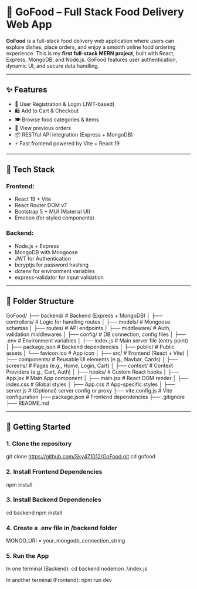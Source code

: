 # 🍕 GoFood – Full Stack Food Delivery Web App

**GoFood** is a full-stack food delivery web application where users can explore dishes, place orders, and enjoy a smooth online food ordering experience. This is my **first full-stack MERN project**, built with React, Express, MongoDB, and Node.js. GoFood features user authentication, dynamic UI, and secure data handling.

---

## ✨ Features

- 🔐 User Registration & Login (JWT-based)
- 🛍️ Add to Cart & Checkout
- 🍽️ Browse food categories & items
- 📜 View previous orders
- 📦 RESTful API integration (Express + MongoDB)
- ⚡ Fast frontend powered by Vite + React 19

---

## 🔧 Tech Stack

### Frontend:
- React 19 + Vite
- React Router DOM v7
- Bootstrap 5 + MUI (Material UI)
- Emotion (for styled components)

### Backend:
- Node.js + Express
- MongoDB with Mongoose
- JWT for Authentication
- bcryptjs for password hashing
- dotenv for environment variables
- express-validator for input validation

---

## 📁 Folder Structure
GoFood/
├── backend/                      # Backend (Express + MongoDB)
│   ├── controllers/             # Logic for handling routes
│   ├── models/                  # Mongoose schemas
│   ├── routes/                  # API endpoints
│   ├── middleware/              # Auth, validation middlewares
│   ├── config/                  # DB connection, config files
│   ├── .env                     # Environment variables
│   ├── index.js                 # Main server file (entry point)
│   ├── package.json             # Backend dependencies
│
├── public/                      # Public assets
│   └── favicon.ico              # App icon
│
├── src/                         # Frontend (React + Vite)
│   ├── components/             # Reusable UI elements (e.g., Navbar, Cards)
│   ├── screens/                # Pages (e.g., Home, Login, Cart)
│   ├── context/                # Context Providers (e.g., Cart, Auth)
│   ├── hooks/                  # Custom React hooks
│   ├── App.jsx                 # Main App component
│   ├── main.jsx                # React DOM render
│   ├── index.css               # Global styles
│   ├── App.css                 # App-specific styles
│
├── server.js                   # (Optional) server config or proxy
├── vite.config.js              # Vite configuration
├── package.json                # Frontend dependencies
├── .gitignore
├── README.md


---

## 🚀 Getting Started

### 1. Clone the repository
git clone https://github.com/Sky471012/GoFood.git
cd gofood

### 2. Install Frontend Dependencies
npm install

### 3. Install Backend Dependencies
cd backend
npm install

### 4. Create a .env file in /backend folder
MONGO_URI = your_mongodb_connection_string

### 5. Run the App
In one terminal (Backend):
cd backend
nodemon .\index.js

In another terminal (Frontend):
npm run dev

